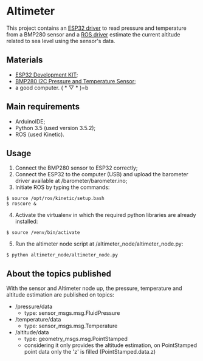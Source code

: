 # Altimeter

This project contains an [ESP32 driver](./barometer) to read pressure and temperature from a BMP280 sensor and a [ROS driver](./altimeter_node) estimate the current altitude related to sea level using the sensor's data.

## Materials
* [ESP32 Development KIT](https://docs.zerynth.com/latest/official/board.zerynth.doit_esp32/docs/index.html);
* [BMP280 I2C Pressure and Temperature Sensor](https://cdn-learn.adafruit.com/downloads/pdf/adafruit-bmp280-barometric-pressure-plus-temperature-sensor-breakout.pdf);
* a good computer. ( * ▽ * )=b

## Main requirements
- ArduinoIDE;
- Python 3.5 (used version 3.5.2);
- ROS (used Kinetic).

## Usage
1. Connect the BMP280 sensor to ESP32 correctly;
2. Connect the ESP32 to the computer (USB) and upload the barometer driver available at /barometer/barometer.ino;
3. Initiate ROS by typing the commands:
```
$ source /opt/ros/kinetic/setup.bash
$ roscore &
```
4. Activate the virtualenv in which the required python libraries are already installed:
```
$ source /venv/bin/activate
```
5. Run the altimeter node script at /altimeter_node/altimeter_node.py:
```
$ python altimeter_node/altimeter_node.py
```

## About the topics published
With the sensor and Altimeter node up, the pressure, temperature and altitude estimation are published on topics:
* /pressure/data
    - type: sensor_msgs.msg.FluidPressure
* /temperature/data
    - type: sensor_msgs.msg.Temperature
* /altitude/data
    - type: geometry_msgs.msg.PointStamped
    - considering it only provides the altitude estimation, on PointStamped point data only the 'z' is filled (PointStamped.data.z)